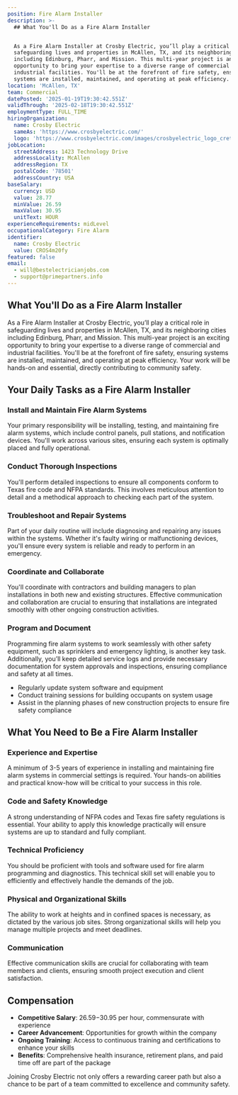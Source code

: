 ```yaml
---
position: Fire Alarm Installer
description: >-
  ## What You'll Do as a Fire Alarm Installer


  As a Fire Alarm Installer at Crosby Electric, you’ll play a critical role in
  safeguarding lives and properties in McAllen, TX, and its neighboring cities
  including Edinburg, Pharr, and Mission. This multi-year project is an exciting
  opportunity to bring your expertise to a diverse range of commercial and
  industrial facilities. You'll be at the forefront of fire safety, ensuring
  systems are installed, maintained, and operating at peak efficiency. Your ...
location: 'McAllen, TX'
team: Commercial
datePosted: '2025-01-19T19:30:42.551Z'
validThrough: '2025-02-18T19:30:42.551Z'
employmentType: FULL_TIME
hiringOrganization:
  name: Crosby Electric
  sameAs: 'https://www.crosbyelectric.com/'
  logo: 'https://www.crosbyelectric.com/images/crosbyelectric_logo_crete.png'
jobLocation:
  streetAddress: 1423 Technology Drive
  addressLocality: McAllen
  addressRegion: TX
  postalCode: '78501'
  addressCountry: USA
baseSalary:
  currency: USD
  value: 28.77
  minValue: 26.59
  maxValue: 30.95
  unitText: HOUR
experienceRequirements: midLevel
occupationalCategory: Fire Alarm
identifier:
  name: Crosby Electric
  value: CROS4m20fy
featured: false
email:
  - will@bestelectricianjobs.com
  - support@primepartners.info
---
```




## What You'll Do as a Fire Alarm Installer

As a Fire Alarm Installer at Crosby Electric, you’ll play a critical role in safeguarding lives and properties in McAllen, TX, and its neighboring cities including Edinburg, Pharr, and Mission. This multi-year project is an exciting opportunity to bring your expertise to a diverse range of commercial and industrial facilities. You'll be at the forefront of fire safety, ensuring systems are installed, maintained, and operating at peak efficiency. Your work will be hands-on and essential, directly contributing to community safety.

## Your Daily Tasks as a Fire Alarm Installer

### Install and Maintain Fire Alarm Systems

Your primary responsibility will be installing, testing, and maintaining fire alarm systems, which include control panels, pull stations, and notification devices. You'll work across various sites, ensuring each system is optimally placed and fully operational.

### Conduct Thorough Inspections

You'll perform detailed inspections to ensure all components conform to Texas fire code and NFPA standards. This involves meticulous attention to detail and a methodical approach to checking each part of the system.

### Troubleshoot and Repair Systems

Part of your daily routine will include diagnosing and repairing any issues within the systems. Whether it's faulty wiring or malfunctioning devices, you'll ensure every system is reliable and ready to perform in an emergency.

### Coordinate and Collaborate

You'll coordinate with contractors and building managers to plan installations in both new and existing structures. Effective communication and collaboration are crucial to ensuring that installations are integrated smoothly with other ongoing construction activities.

### Program and Document

Programming fire alarm systems to work seamlessly with other safety equipment, such as sprinklers and emergency lighting, is another key task. Additionally, you’ll keep detailed service logs and provide necessary documentation for system approvals and inspections, ensuring compliance and safety at all times.

- Regularly update system software and equipment
- Conduct training sessions for building occupants on system usage
- Assist in the planning phases of new construction projects to ensure fire safety compliance

## What You Need to Be a Fire Alarm Installer

### Experience and Expertise

A minimum of 3-5 years of experience in installing and maintaining fire alarm systems in commercial settings is required. Your hands-on abilities and practical know-how will be critical to your success in this role.

### Code and Safety Knowledge

A strong understanding of NFPA codes and Texas fire safety regulations is essential. Your ability to apply this knowledge practically will ensure systems are up to standard and fully compliant.

### Technical Proficiency

You should be proficient with tools and software used for fire alarm programming and diagnostics. This technical skill set will enable you to efficiently and effectively handle the demands of the job.

### Physical and Organizational Skills

The ability to work at heights and in confined spaces is necessary, as dictated by the various job sites. Strong organizational skills will help you manage multiple projects and meet deadlines.

### Communication

Effective communication skills are crucial for collaborating with team members and clients, ensuring smooth project execution and client satisfaction.

## Compensation

- **Competitive Salary**: $26.59-$30.95 per hour, commensurate with experience
- **Career Advancement**: Opportunities for growth within the company
- **Ongoing Training**: Access to continuous training and certifications to enhance your skills
- **Benefits**: Comprehensive health insurance, retirement plans, and paid time off are part of the package

Joining Crosby Electric not only offers a rewarding career path but also a chance to be part of a team committed to excellence and community safety.